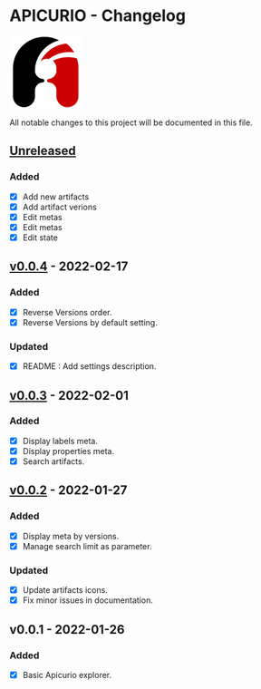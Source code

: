 # APICURIO - Changelog

![Apicurio](/resources/apicurio_icon.png)

All notable changes to this project will be documented in this file.

## [Unreleased]

### Added

- [x] Add new artifacts
- [x] Add artifact verions
- [x] Edit metas
- [x] Edit metas
- [x] Edit state

## [v0.0.4] - 2022-02-17

### Added

- [x] Reverse Versions order.
- [x] Reverse Versions by default setting.

### Updated

- [x] README : Add settings description.

## [v0.0.3] - 2022-02-01

### Added

- [x] Display labels meta.
- [x] Display properties meta.
- [x] Search artifacts.

## [v0.0.2] - 2022-01-27

### Added

- [x] Display meta by versions.
- [x] Manage search limit as parameter.

### Updated

- [x] Update artifacts icons.
- [x] Fix minor issues in documentation.

## v0.0.1 - 2022-01-26

### Added

- [x] Basic Apicurio explorer.

[unreleased]: <https://github.com/jetmartin/apicurio/compare/v0.0.4...HEAD>
[v0.0.4]: <https://github.com/jetmartin/apicurio/compare/v0.0.3...v0.0.4>
[v0.0.3]: <https://github.com/jetmartin/apicurio/compare/v0.0.2...v0.0.3>
[v0.0.2]: <https://github.com/jetmartin/apicurio/compare/v0.0.1...v0.0.2>
